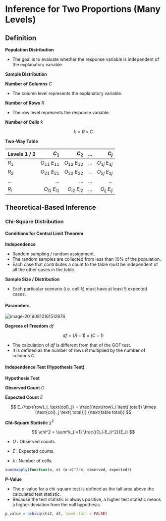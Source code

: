 # Inference for Two Proportions (Many Levels)

## Definition

**Population Distribution** 

* The goal is to evaluate whether the response variable is independent of the explanatory variable.

**Sample Distribution** 

**Number of Columns** $C$

- The column level represents the explanatory variable.

**Number of Rows** $R$

- The row level represents the response variable.

**Number of Cells** $k$

$$
k = R \times C
$$

**Two-Way Table**

|Levels 1 / 2 | $C_1$| $C_2$| ...| $C_j$|
|:-------------------|-----:|-----:|---:|-----:|
|$R_1$|$O_{11}$ $E_{11}$|$O_{12}$ $E_{12}$|...|$O_{1j}$ $E_{1j}$|
|$R_2$|$O_{21}$ $E_{21}$|$O_{22}$ $E_{22}$|...|$O_{2j}$ $E_{2j}$|
|...|...|...|...|...|
|$R_i$|$O_{i1}$ $E_{i1}$|$O_{i2}$ $E_{i2}$|...|$O_{ij}$ $E_{ij}$|

## Theoretical-Based Inference

### Chi-Square Distribution

#### Conditions for Central Limit Theorem

**Independence**

- Random sampling / random assignment.
- The random samples are collected from less than 10% of the population.
- Each case that contributes a count to the table must be independent of all the other cases in the table.

**Sample Size / Distribution**

- Each particular scenario (i.e. cell $k$) must have at least 5 expected cases.

#### Parameters

![image-20190810161512876](/Users/cecilia/Dropbox/dropbox/repos/github/coursera-statistics-r/notes/images/image-20190810161512876.png)

**Degrees of Freedom** $df$

$$
df = (R - 1) \times (C - 1)
$$

- The calculation of $df$ is different from that of the GOF test. 
- It is defined as the number of rows $R$ multiplied by the number of columns $C$.

#### Independence Test (Hypothesis Test)

**Hypothesis Test**

**Observed Count** $O$

**Expected Count** $E$

$$
E_{\text{row}_i, \text{col}_j} = 
\frac{(\text{row}_i \text{ total}) \times 
(\text{col}_j \text{ total})}
{\text{table total}}
$$

**Chi-Square Statistic** $\chi^2$

$$
\chi^2 = \sum^k_{i=1} \frac{(O_i-E_i)^2}{E_i}
$$

- $O$ : Observed counts.

- $E$ : Expected counts.
- $k$ : Number of cells.

```r
sum(mapply(function(o, e) (o-e)^2/e, observed, expected)) 
```

**P-Value**

- The p-value for a chi-square test is defined as the tail area above the calculated test statistic.
- Because the test statistic is always positive, a higher test statistic means a higher deviation from the null hypothesis.

```r
p_value = pchisq(chi2, df, lower.tail = FALSE) 
```

